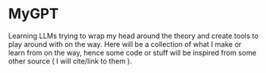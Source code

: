 # MyGPT
Learning LLMs trying to wrap my head around the theory and create tools to play around with on the way. Here will be a collection of what I make or learn from on the way, hence some code or stuff will be inspired from some other source ( I will cite/link to them ).
